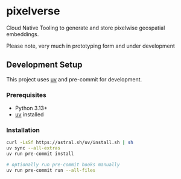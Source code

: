 # pixelverse

Cloud Native Tooling to generate and store pixelwise geospatial embeddings.

Please note, very much in prototyping form and under development

## Development Setup

This project uses [uv](https://github.com/astral-sh/uv) and pre-commit for development.

### Prerequisites

- Python 3.13+
- [uv](https://github.com/astral-sh/uv) installed

### Installation

```bash
curl -LsSf https://astral.sh/uv/install.sh | sh
uv sync --all-extras
uv run pre-commit install

# optionally run pre-commit hooks manually
uv run pre-commit run --all-files
```
